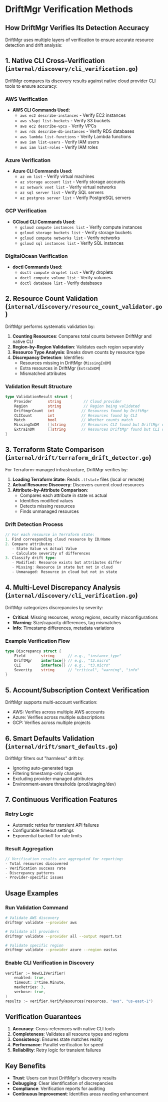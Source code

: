 # DriftMgr Verification Methods

## How DriftMgr Verifies Its Detection Accuracy

DriftMgr uses multiple layers of verification to ensure accurate resource detection and drift analysis:

## 1. **Native CLI Cross-Verification** (`internal/discovery/cli_verification.go`)

DriftMgr compares its discovery results against native cloud provider CLI tools to ensure accuracy:

### AWS Verification
- **AWS CLI Commands Used:**
  - `aws ec2 describe-instances` - Verify EC2 instances
  - `aws s3api list-buckets` - Verify S3 buckets  
  - `aws ec2 describe-vpcs` - Verify VPCs
  - `aws rds describe-db-instances` - Verify RDS databases
  - `aws lambda list-functions` - Verify Lambda functions
  - `aws iam list-users` - Verify IAM users
  - `aws iam list-roles` - Verify IAM roles

### Azure Verification
- **Azure CLI Commands Used:**
  - `az vm list` - Verify virtual machines
  - `az storage account list` - Verify storage accounts
  - `az network vnet list` - Verify virtual networks
  - `az sql server list` - Verify SQL servers
  - `az postgres server list` - Verify PostgreSQL servers

### GCP Verification  
- **GCloud CLI Commands Used:**
  - `gcloud compute instances list` - Verify compute instances
  - `gcloud storage buckets list` - Verify storage buckets
  - `gcloud compute networks list` - Verify networks
  - `gcloud sql instances list` - Verify SQL instances

### DigitalOcean Verification
- **doctl Commands Used:**
  - `doctl compute droplet list` - Verify droplets
  - `doctl compute volume list` - Verify volumes
  - `doctl database list` - Verify databases

## 2. **Resource Count Validation** (`internal/discovery/resource_count_validator.go`)

DriftMgr performs systematic validation by:

1. **Counting Resources**: Compares total counts between DriftMgr and native CLI
2. **Region-by-Region Validation**: Validates each region separately
3. **Resource Type Analysis**: Breaks down counts by resource type
4. **Discrepancy Detection**: Identifies:
   - Resources missing in DriftMgr (`MissingInDM`)
   - Extra resources in DriftMgr (`ExtraInDM`)
   - Mismatched attributes

### Validation Result Structure
```go
type ValidationResult struct {
    Provider       string          // Cloud provider
    Region         string          // Region being validated
    DriftmgrCount  int            // Resources found by DriftMgr
    CLICount       int            // Resources found by CLI
    Match          bool           // Whether counts match
    MissingInDM    []string       // Resources CLI found but DriftMgr didn't
    ExtraInDM      []string       // Resources DriftMgr found but CLI didn't
}
```

## 3. **Terraform State Comparison** (`internal/drift/terraform_drift_detector.go`)

For Terraform-managed infrastructure, DriftMgr verifies by:

1. **Loading Terraform State**: Reads `.tfstate` files (local or remote)
2. **Actual Resource Discovery**: Discovers current cloud resources
3. **Attribute-by-Attribute Comparison**: 
   - Compares each attribute in state vs actual
   - Identifies modified values
   - Detects missing resources
   - Finds unmanaged resources

### Drift Detection Process
```go
// For each resource in Terraform state:
1. Find corresponding cloud resource by ID/Name
2. Compare attributes:
   - State Value vs Actual Value
   - Calculate severity of differences
3. Classify drift type:
   - Modified: Resource exists but attributes differ
   - Missing: Resource in state but not in cloud
   - Unmanaged: Resource in cloud but not in state
```

## 4. **Multi-Level Discrepancy Analysis** (`internal/discovery/cli_verification.go`)

DriftMgr categorizes discrepancies by severity:

- **Critical**: Missing resources, wrong regions, security misconfigurations
- **Warning**: Size/capacity differences, tag mismatches
- **Info**: Timestamp differences, metadata variations

### Example Verification Flow
```go
type Discrepancy struct {
    Field       string      // e.g., "instance_type"
    DriftMgr    interface{} // e.g., "t2.micro"
    CLI         interface{} // e.g., "t3.micro"
    Severity    string      // "critical", "warning", "info"
}
```

## 5. **Account/Subscription Context Verification**

DriftMgr supports multi-account verification:
- AWS: Verifies across multiple AWS accounts
- Azure: Verifies across multiple subscriptions
- GCP: Verifies across multiple projects

## 6. **Smart Defaults Validation** (`internal/drift/smart_defaults.go`)

DriftMgr filters out "harmless" drift by:
- Ignoring auto-generated tags
- Filtering timestamp-only changes
- Excluding provider-managed attributes
- Environment-aware thresholds (prod/staging/dev)

## 7. **Continuous Verification Features**

### Retry Logic
- Automatic retries for transient API failures
- Configurable timeout settings
- Exponential backoff for rate limits

### Result Aggregation
```go
// Verification results are aggregated for reporting:
- Total resources discovered
- Verification success rate
- Discrepancy patterns
- Provider-specific issues
```

## Usage Examples

### Run Validation Command
```bash
# Validate AWS discovery
driftmgr validate --provider aws

# Validate all providers
driftmgr validate --provider all --output report.txt

# Validate specific region
driftmgr validate --provider azure --region eastus
```

### Enable CLI Verification in Discovery
```go
verifier := NewCLIVerifier(
    enabled: true,
    timeout: 2*time.Minute,
    maxRetries: 3,
    verbose: true,
)
results := verifier.VerifyResources(resources, "aws", "us-east-1")
```

## Verification Guarantees

1. **Accuracy**: Cross-references with native CLI tools
2. **Completeness**: Validates all resource types and regions
3. **Consistency**: Ensures state matches reality
4. **Performance**: Parallel verification for speed
5. **Reliability**: Retry logic for transient failures

## Key Benefits

- **Trust**: Users can trust DriftMgr's discovery results
- **Debugging**: Clear identification of discrepancies
- **Compliance**: Verification reports for auditing
- **Continuous Improvement**: Identifies areas needing enhancement
